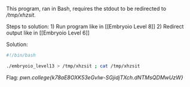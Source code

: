 This program, ran in Bash, requires the stdout to be redirected to */tmp/xhzsit*.

Steps to solution:
	1) Run program like in [[Embryoio Level 8]]
	2) Redirect output like in [[Embryoio Level 6]]

Solution:
```bash
#!/bin/bash

./embryoio_level13 > /tmp/xhzsit ; cat /tmp/xhzsit
```

Flag:
	*pwn.college{k78aE8OXK53eGvIw-SGjidjTXch.dNTMsQDMwUzW}*